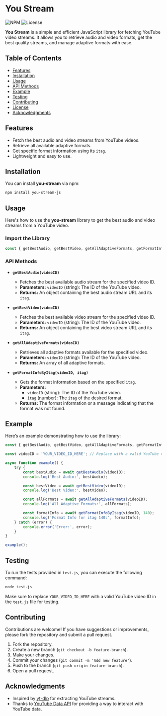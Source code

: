 # You Stream

![NPM](https://img.shields.io/npm/v/you-stream-js) ![License](https://img.shields.io/badge/license-MIT-green)

**You Stream** is a simple and efficient JavaScript library for fetching YouTube video streams. It allows you to retrieve audio and video formats, get the best quality streams, and manage adaptive formats with ease.

## Table of Contents

- [Features](#features)
- [Installation](#installation)
- [Usage](#usage)
- [API Methods](#api-methods)
- [Example](#example)
- [Testing](#testing)
- [Contributing](#contributing)
- [License](#license)
- [Acknowledgments](#acknowledgments)

## Features

- Fetch the best audio and video streams from YouTube videos.
- Retrieve all available adaptive formats.
- Get specific format information using its `itag`.
- Lightweight and easy to use.

## Installation

You can install **you-stream** via npm:

```bash
npm install you-stream-js
```

## Usage

Here's how to use the **you-stream** library to get the best audio and video streams from a YouTube video.

### Import the Library

```javascript
const { getBestAudio, getBestVideo, getAllAdaptiveFormats, getFormatInfoByItag } = require('you-stream-js');
```

### API Methods

- **`getBestAudio(videoID)`**
  - Fetches the best available audio stream for the specified video ID.
  - **Parameters:** `videoID` (string): The ID of the YouTube video.
  - **Returns:** An object containing the best audio stream URL and its `itag`.

- **`getBestVideo(videoID)`**
  - Fetches the best available video stream for the specified video ID.
  - **Parameters:** `videoID` (string): The ID of the YouTube video.
  - **Returns:** An object containing the best video stream URL and its `itag`.

- **`getAllAdaptiveFormats(videoID)`**
  - Retrieves all adaptive formats available for the specified video.
  - **Parameters:** `videoID` (string): The ID of the YouTube video.
  - **Returns:** An array of all adaptive formats.

- **`getFormatInfoByItag(videoID, itag)`**
  - Gets the format information based on the specified `itag`.
  - **Parameters:** 
    - `videoID` (string): The ID of the YouTube video.
    - `itag` (number): The `itag` of the desired format.
  - **Returns:** The format information or a message indicating that the format was not found.

## Example

Here’s an example demonstrating how to use the library:

```javascript
const { getBestAudio, getBestVideo, getAllAdaptiveFormats, getFormatInfoByItag } = require('you-stream-js');

const videoID = 'YOUR_VIDEO_ID_HERE'; // Replace with a valid YouTube video ID

async function example() {
    try {
        const bestAudio = await getBestAudio(videoID);
        console.log('Best Audio:', bestAudio);

        const bestVideo = await getBestVideo(videoID);
        console.log('Best Video:', bestVideo);

        const allFormats = await getAllAdaptiveFormats(videoID);
        console.log('All Adaptive Formats:', allFormats);

        const formatInfo = await getFormatInfoByItag(videoID, 140);
        console.log('Format Info for itag 140:', formatInfo);
    } catch (error) {
        console.error('Error:', error);
    }
}

example();
```

## Testing

To run the tests provided in `test.js`, you can execute the following command:

```bash
node test.js
```

Make sure to replace `YOUR_VIDEO_ID_HERE` with a valid YouTube video ID in the `test.js` file for testing.

## Contributing

Contributions are welcome! If you have suggestions or improvements, please fork the repository and submit a pull request. 

1. Fork the repository.
2. Create a new branch (`git checkout -b feature-branch`).
3. Make your changes.
4. Commit your changes (`git commit -m 'Add new feature'`).
5. Push to the branch (`git push origin feature-branch`).
6. Open a pull request.


## Acknowledgments

- Inspired by [yt-dlp](https://github.com/yt-dlp/yt-dlp) for extracting YouTube streams.
- Thanks to [YouTube Data API](https://developers.google.com/youtube/v3) for providing a way to interact with YouTube data.

